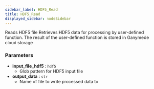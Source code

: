 ```yaml
---
sidebar_label: HDF5_Read
title: HDF5_Read
displayed_sidebar: nodeSidebar
---
```


Reads HDF5 file
Retrieves HDF5 data for processing by user-defined function. The result of the user-defined
function is stored in Ganymede cloud storage

### Parameters
- **input_file_hdf5** : `hdf5`
  - Glob pattern for HDF5 input file
- **output_data** : `str`
  - Name of file to write processed data to